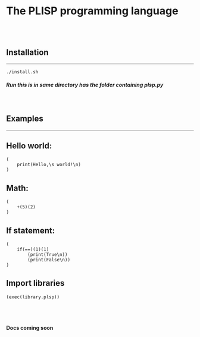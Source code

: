 # The PLISP programming language
<br>
<br>

## Installation
---

```
./install.sh
```
##### Run this is in same directory has the folder containing plsp.py
<br>

## Examples
---


## Hello world:
```
(
    print(Hello,\s world!\n)
)
```
## Math:
```
(
    +(5)(2)
)
```
## If statement:
```
(
    if(==)(1)(1)
        (print(True\n))
        (print(False\n))
)
```
## Import libraries
```
(exec(library.plsp))
```
<br>
<br>

#### **Docs coming soon**
